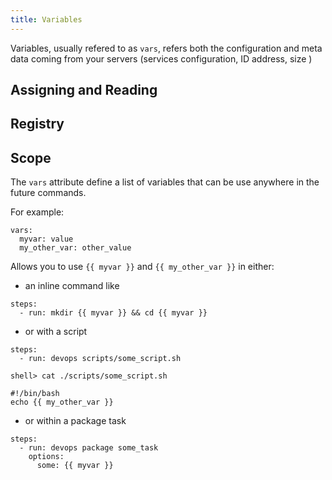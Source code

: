```yaml
---
title: Variables
---
```


Variables, usually refered to as `vars`, refers both the configuration and meta data coming from your servers (services configuration, ID address, size )

## Assigning and Reading

## Registry

## Scope

The `vars` attribute define a list of variables that can be use anywhere in the future commands.

For example:

```
vars:
  myvar: value
  my_other_var: other_value
```

Allows you to use `{{ myvar }}` and `{{ my_other_var }}` in either:

- an inline command like

```
steps:
  - run: mkdir {{ myvar }} && cd {{ myvar }}
```

- or with a script

```
steps:
  - run: devops scripts/some_script.sh

shell> cat ./scripts/some_script.sh

#!/bin/bash
echo {{ my_other_var }}
```

- or within a package task

```
steps:
  - run: devops package some_task
    options:
      some: {{ myvar }}
```

